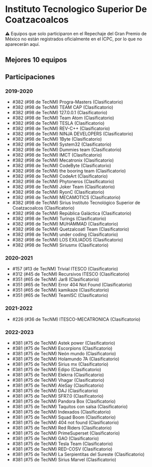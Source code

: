 # Instituto Tecnologico Superior De Coatzacoalcos

:warning: Equipos que solo participaron en el Repechaje del Gran Premio de México no están registrados oficialmente en el ICPC, por lo que no aparecerán aquí.

## Mejores 10 equipos


## Participaciones

### 2019-2020

- #382 (#98 de TecNM) Progra-Masters (Clasificatorio)
- #382 (#98 de TecNM) TEAM CAP (Clasificatorio)
- #382 (#98 de TecNM) 127.0.0.1 (Clasificatorio)
- #382 (#98 de TecNM) Team Atom (Clasificatorio)
- #382 (#98 de TecNM) TESLA (Clasificatorio)
- #382 (#98 de TecNM) REV-C++ (Clasificatorio)
- #382 (#98 de TecNM) NINJA DEVELOPERS (Clasificatorio)
- #382 (#98 de TecNM) 1Byte (Clasificatorio)
- #382 (#98 de TecNM) System32 (Clasificatorio)
- #382 (#98 de TecNM) Dummies team (Clasificatorio)
- #382 (#98 de TecNM) IMCT (Clasificatorio)
- #382 (#98 de TecNM) Mecatronix (Clasificatorio)
- #382 (#98 de TecNM) CodeByte (Clasificatorio)
- #382 (#98 de TecNM) the booring team (Clasificatorio)
- #382 (#98 de TecNM) CodeArt (Clasificatorio)
- #382 (#98 de TecNM) Phytoneros (Clasificatorio)
- #382 (#98 de TecNM) Joker Team (Clasificatorio)
- #382 (#98 de TecNM) RyonC (Clasificatorio)
- #382 (#98 de TecNM) MECAMOTICS (Clasificatorio)
- #382 (#98 de TecNM) Sirius Instituto Tecnológico Superior de Coatzacoalcos (Clasificatorio)
- #382 (#98 de TecNM) República Galáctica (Clasificatorio)
- #382 (#98 de TecNM) Turings (Clasificatorio)
- #382 (#98 de TecNM) MUHAMMAD (Clasificatorio)
- #382 (#98 de TecNM) Quetzalcoatl Team (Clasificatorio)
- #382 (#98 de TecNM) under coding (Clasificatorio)
- #382 (#98 de TecNM) LOS EXILIADOS (Clasificatorio)
- #382 (#98 de TecNM) Siriusmx (Clasificatorio)

### 2020-2021

- #157 (#13 de TecNM) Trivial ITESCO (Clasificatorio)
- #312 (#45 de TecNM) Recursivos ITESCO (Clasificatorio)
- #351 (#65 de TecNM) Jar8 (Clasificatorio)
- #351 (#65 de TecNM) Error 404 Not Found (Clasificatorio)
- #351 (#65 de TecNM) kamikaze (Clasificatorio)
- #351 (#65 de TecNM) TeamISC (Clasificatorio)

### 2021-2022

- #226 (#36 de TecNM) ITESCO-MECATRONICA (Clasificatorio)

### 2022-2023

- #381 (#75 de TecNM) Astek power (Clasificatorio)
- #381 (#75 de TecNM) Escorpions (Clasificatorio)
- #381 (#75 de TecNM) Neón mundo (Clasificatorio)
- #381 (#75 de TecNM) Holamundo 7A (Clasificatorio)
- #381 (#75 de TecNM) Sirius mx (Clasificatorio)
- #381 (#75 de TecNM) Edipo (Clasificatorio)
- #381 (#75 de TecNM) Elekrra (Clasificatorio)
- #381 (#75 de TecNM) Vhagar (Clasificatorio)
- #381 (#75 de TecNM) AleSay (Clasificatorio)
- #381 (#75 de TecNM) DAJ (Clasificatorio)
- #381 (#75 de TecNM) SFR7.0 (Clasificatorio)
- #381 (#75 de TecNM) Pandora Box (Clasificatorio)
- #381 (#75 de TecNM) Taquitos con salsa (Clasificatorio)
- #381 (#75 de TecNM) Indexados (Clasificatorio)
- #381 (#75 de TecNM) Squad Boom (Clasificatorio)
- #381 (#75 de TecNM) 404 not found (Clasificatorio)
- #381 (#75 de TecNM) Red Riders (Clasificatorio)
- #381 (#75 de TecNM) PrimeSuperset (Clasificatorio)
- #381 (#75 de TecNM) GAO (Clasificatorio)
- #381 (#75 de TecNM) Tesla Team (Clasificatorio)
- #381 (#75 de TecNM) RED-COSV (Clasificatorio)
- #381 (#75 de TecNM) La Serpientitas del Sureste (Clasificatorio)
- #381 (#75 de TecNM) Sirius Marvel (Clasificatorio)



